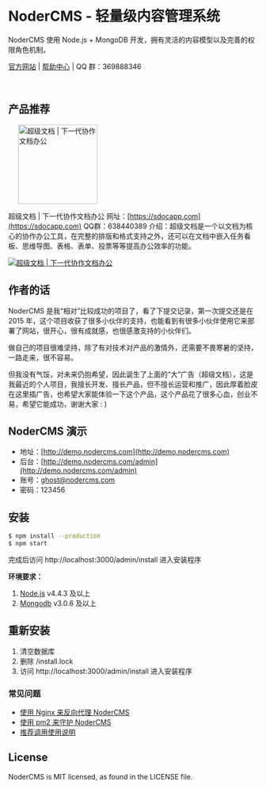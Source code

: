 # NoderCMS - 轻量级内容管理系统

NoderCMS 使用 Node.js + MongoDB 开发，拥有灵活的内容模型以及完善的权限角色机制。

[官方网站](http://www.nodercms.com) | [帮助中心](http://www.nodercms.com/help) | QQ 群：369888346

<br>

## 产品推荐

<a href="https://sdocapp.com">
<img src="https://github.com/welkinwong/nodercms/blob/master/superdocs-logo.jpg" width="160" alt="超级文档 | 下一代协作文档办公" style="margin-left: 20px" />
</a>

<br>

超级文档 | 下一代协作文档办公
网址：[https://sdocapp.com](https://sdocapp.com)
QQ群：638440389
介绍：超级文档是一个以文档为核心的协作办公工具，在完整的排版和格式支持之外，还可以在文档中嵌入任务看板、思维导图、表格、表单、投票等等提高办公效率的功能。

[![超级文档 | 下一代协作文档办公](https://github.com/welkinwong/nodercms/blob/master/superdocs-ad.png)](https://sdocapp.com)

## 作者的话

NoderCMS 是我“相对”比较成功的项目了，看了下提交记录，第一次提交还是在 2015 年，这个项目收获了很多小伙伴的支持，也能看到有很多小伙伴使用它来部署了网站，很开心，很有成就感，也很感激支持的小伙伴们。

做自己的项目很难坚持，除了有对技术对产品的激情外，还需要不畏寒暑的坚持，一路走来，很不容易。

但我没有气馁，对未来仍抱希望，因此诞生了上面的“大”广告（超级文档），这是我最近的个人项目，我擅长开发、擅长产品，但不擅长运营和推广，因此厚着脸皮在这里插广告，也希望大家能体验一下这个产品，这个产品花了很多心血，创业不易，希望它能成功，谢谢大家 : )

## NoderCMS 演示

- 地址：[http://demo.nodercms.com](http://demo.nodercms.com)
- 后台：[http://demo.nodercms.com/admin](http://demo.nodercms.com/admin)
- 账号：ghost@nodercms.com
- 密码：123456

## 安装

```bash
$ npm install --production
$ npm start
```

完成后访问 http://localhost:3000/admin/install 进入安装程序

**环境要求：**

1. [Node.js](https://www.nodejs.org) v4.4.3 及以上
2. [Mongodb](https://www.mongodb.org) v3.0.6 及以上

## 重新安装

1. 清空数据库
2. 删除 /install.lock
3. 访问 http://localhost:3000/admin/install 进入安装程序

### 常见问题

- [使用 Nginx 来反向代理 NoderCMS](http://www.nodercms.com/help/installation/shi-yong-nginx-lai-fan-xiang-dai-li-duo-ge-nodercms)
- [使用 pm2 来守护 NoderCMS](http://www.nodercms.com/help/installation/shi-yong-pm2-lai-shou-hu-nodercms)
- [推荐调用使用说明](http://www.nodercms.com/help/themes/features)

## License

NoderCMS is MIT licensed, as found in the LICENSE file.
